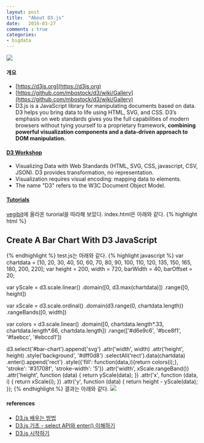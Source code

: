 ```yaml
---
layout: post
title:  "About D3.js"
date:   2016-03-27
comments : true
categories:
- bigdata
---
```


![](http://cfile29.uf.tistory.com/image/1159003A5170FF5328EA35)

#### 개요
* [https://d3js.org](https://d3js.org)
* [https://github.com/mbostock/d3/wiki/Gallery](https://github.com/mbostock/d3/wiki/Gallery)
* D3.js is a JavaScript library for manipulating documents based on data. D3 helps you bring data to life using HTML, SVG, and CSS. D3’s emphasis on web standards gives you the full capabilities of modern browsers without tying yourself to a proprietary framework, **combining powerful visualization components and a data-driven approach to DOM manipulation.**

#### [D3 Workshop](https://bost.ocks.org/mike/d3/workshop/#0)
* Visualizing Data with Web Standards (HTML, SVG, CSS, javascript, CSV, JSON). D3 provides transformation, no representation.
* Visualization requires visual encoding: mapping data to elements.
* The name "D3" refers to the W3C Document Object Model.

#### [Tutorials](https://github.com/mbostock/d3/wiki/Tutorials)
[vegibit](http://vegibit.com/create-a-bar-chart-with-d3-javascript/)에 올라온 turorial을 따라해 보았다. index.html은 아래와 같다.
{% highlight html %}
<!DOCTYPE html>
<html>
<head>
  <meta charset="utf-8">
  <title>D3.js</title>
</head>

<div class="someclass">
    <h2>Create A Bar Chart With D3 JavaScript</h2>
    <div id="bar-chart">
    </div>
</div>

<body>
<script src="d3.min.js" charset="utf-8"></script>
<script src="test.js"></script>
</body>
</html>
{% endhighlight %}
test.js는 아래와 같다.
{% highlight javascript %}
var chartdata = [10, 20, 30, 40, 50, 60, 70, 80, 90, 100, 110, 120, 135, 150, 165, 180, 200, 220];
var height = 200, width = 720, barWidth = 40, barOffset = 20;
 
var yScale = d3.scale.linear()
	.domain([0, d3.max(chartdata)])
	.range([0, height])
 
var xScale = d3.scale.ordinal()
	.domain(d3.range(0, chartdata.length))
	.rangeBands([0, width])
 
var colors = d3.scale.linear()
	.domain([0, chartdata.length*.33, chartdata.length*.66, chartdata.length])
	.range(['#d6e9c6', '#bce8f1', '#faebcc', '#ebccd1'])
 
d3.select('#bar-chart').append('svg')
	.attr('width', width)
	.attr('height', height)
	.style('background', '#dff0d8')
	.selectAll('rect').data(chartdata)
	.enter().append('rect')
	.style({'fill': function(data,i){return colors(i);}, 'stroke': '#31708f', 'stroke-width': '5'})
	.attr('width', xScale.rangeBand())
	.attr('height', function (data) {
		return yScale(data);
	})
	.attr('x', function (data, i) {
		return xScale(i);
	})
	.attr('y', function (data) {
		return height - yScale(data);
	});
{% endhighlight %}
결과는 아래와 같다.
![](https://raw.githubusercontent.com/withsmilo/withsmilo.github.io/master/_files/d3_js_example_result.PNG)

#### references
* [D3.js 배우는 방법](http://mobicon.tistory.com/275)
* [D3.js 기초 - select API와 enter() 이해하기](http://blog.nacyot.com/articles/2015-02-02-d3-selection)
* [D3.js 시작하기](http://webframeworks.kr/getstarted/d3js/)

